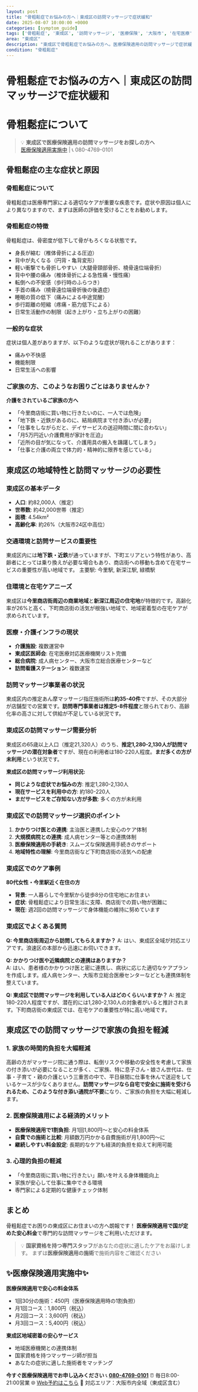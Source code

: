 ```yaml
---
layout: post
title: "骨粗鬆症でお悩みの方へ｜東成区の訪問マッサージで症状緩和"
date: 2025-08-07 10:00:00 +0000
categories: [symptom_guide]
tags: ['骨粗鬆症', '東成区', '訪問マッサージ', '医療保険', '大阪市', '在宅医療']
area: "東成区"
description: "東成区で骨粗鬆症でお悩みの方へ。医療保険適用の訪問マッサージで症状緩和をサポート。国家資格を持つマッサージ師が専門ケアをご提供します。"
condition: "骨粗鬆症"
---
```


# 骨粗鬆症でお悩みの方へ｜東成区の訪問マッサージで症状緩和



# 骨粗鬆症について

> 💡 **東成区で医療保険適用の訪問マッサージをお探しの方へ**  
> [医療保険適用実施中](https://peraichi.com/landing_pages/view/himawari-massage/) | 📞 080-4769-0101

## 骨粗鬆症の主な症状と原因

### 骨粗鬆症について
骨粗鬆症は医療専門家による適切なケアが重要な疾患です。症状や原因は個人により異なりますので、まずは医師の評価を受けることをお勧めします。

### 骨粗鬆症の特徴
骨粗鬆症は、骨密度が低下して骨がもろくなる状態です。
- 身長が縮む（椎体骨折による圧迫）
- 背中が丸くなる（円背・亀背変形）
- 軽い衝撃でも骨折しやすい（大腿骨頸部骨折、橈骨遠位端骨折）
- 背中や腰の痛み（椎体骨折による急性痛・慢性痛）
- 転倒への不安感（歩行時のふらつき）
- 手首の痛み（橈骨遠位端骨折後の後遺症）
- 睡眠の質の低下（痛みによる中途覚醒）
- 歩行距離の短縮（疼痛・筋力低下による）
- 日常生活動作の制限（起き上がり・立ち上がりの困難）

### 一般的な症状
症状は個人差がありますが、以下のような症状が現れることがあります：
- 痛みや不快感
- 機能制限
- 日常生活への影響

### ご家族の方、このようなお困りごとはありませんか？
**介護をされているご家族の方へ**
- 「今里商店街に買い物に行きたいのに、一人では危険」
- 「地下鉄・近鉄があるのに、結局病院まで付き添いが必要」
- 「仕事をしながらだと、デイサービスの送迎時間に間に合わない」
- 「月5万円近い介護費用が家計を圧迫」
- 「近所の目が気になって、介護用具の搬入を躊躇してしまう」
- 「仕事と介護の両立で体力的・精神的に限界を感じている」

## 東成区の地域特性と訪問マッサージの必要性

### 東成区の基本データ
- **人口**: 約82,000人（推定）
- **世帯数**: 約42,000世帯（推定）
- **面積**: 4.54km²
- **高齢化率**: 約26%（大阪市24区中高位）

### 交通環境と訪問サービスの重要性
東成区内には**地下鉄・近鉄**が通っていますが、下町エリアという特性があり、高齢者にとっては乗り換えが必要な場合もあり、商店街への移動も含めて在宅サービスの重要性が高い地域です。
主要駅: 今里駅, 新深江駅, 緑橋駅

### 住環境と在宅ケアニーズ
東成区は**今里商店街周辺の商業地域**と**新深江周辺の住宅地**が特徴的です。高齢化率が26%と高く、下町商店街の活気が根強い地域で、地域密着型の在宅ケアが求められています。

### 医療・介護インフラの現状
- **介護施設**: 複数運営中
- **東成区医師会**: 在宅医療対応医療機関リスト完備
- **総合病院**: 成人病センター、大阪市立総合医療センターなど
- **訪問看護ステーション**: 複数運営

### 訪問マッサージ事業者の状況
東成区内の推定あん摩マッサージ指圧施術所は**約35-40件**ですが、その大部分が店舗型での営業です。**訪問専門事業者は推定5-8件程度**と限られており、高齢化率の高さに対して供給が不足している状況です。

### 東成区の訪問マッサージ需要分析
東成区の65歳以上人口（推定21,320人）のうち、**推定1,280-2,130人が訪問マッサージの潜在対象者**ですが、現在の利用者は180-220人程度。**まだ多くの方が未利用**という状況です。

**東成区の訪問マッサージ利用状況:**
- **同じような症状でお悩みの方**: 推定1,280-2,130人
- **現在サービスを利用中の方**: 約180-220人  
- **まだサービスをご存知ない方が多数**: 多くの方が未利用

### 東成区での訪問マッサージ選択のポイント
1. **かかりつけ医との連携**: 主治医と連携した安心のケア体制
2. **大規模病院との連携**: 成人病センター等との連携体制
3. **医療保険適用の手続き**: スムーズな保険適用手続きのサポート
4. **地域特性の理解**: 今里商店街など下町商店街の活気への配慮

### 東成区でのケア事例
**80代女性・今里駅近く在住の方**
- **背景**: 一人暮らしで今里駅から徒歩8分の住宅地にお住まい
- **症状**: 骨粗鬆症により日常生活に支障、商店街での買い物が困難に
- **現在**: 週2回の訪問マッサージで身体機能の維持に努めています

### 東成区でよくある質問
**Q: 今里商店街周辺から訪問してもらえますか？**
A: はい、東成区全域が対応エリアです。浪速区の本部から迅速にお伺いできます。

**Q: かかりつけ医や近隣病院との連携はありますか？**  
A: はい、患者様のかかりつけ医と密に連携し、病状に応じた適切なケアプランを作成します。成人病センター、大阪市立総合医療センターなどとも連携体制を整えています。

**Q: 東成区で訪問マッサージを利用している人はどのくらいいますか？**
A: 推定180-220人程度ですが、潜在的には1,280-2,130人の対象者がいると推計されます。下町商店街の東成区では、在宅ケアの重要性が特に高い地域です。

## 東成区での訪問マッサージで家族の負担を軽減

### 1. 家族の時間的負担を大幅軽減
高齢の方がマッサージ院に通う際は、転倒リスクや移動の安全性を考慮して家族の付き添いが必要になることが多く、ご家族、特に息子さん・娘さん世代は、仕事・子育て・親の介護という三重苦の中で、平日昼間に仕事を休んで送迎をしているケースが少なくありません。**訪問マッサージなら自宅で安全に施術を受けられるため、このような付き添い通院が不要**になり、ご家族の負担を大幅に軽減します。

### 2. 医療保険適用による経済的メリット
- **医療保険適用で1割負担**: 月1回1,800円～と安心の料金体系
- **自費での施術と比較**: 月額数万円かかる自費施術が月1,800円～に
- **継続しやすい料金設定**: 長期的なケアも経済的負担を抑えて利用可能

### 3. 心理的負担の軽減
- 「今里商店街に買い物に行きたい」願いを叶える身体機能向上
- 家族が安心して仕事に集中できる環境
- 専門家による定期的な健康チェック体制

## まとめ
骨粗鬆症でお困りの東成区にお住まいの方へ朗報です！
**医療保険適用で国が定めた安心料金**で専門的な訪問マッサージをご利用いただけます。

> 💡 **国家資格を持つ専門スタッフ**があなたの症状に適したケアをお届けします。
> まずは**医療保険適用の施術**で施術内容をご確認ください

## ✨医療保険適用実施中✨

**医療保険適用で安心の料金体系**
- 1回30分の施術：450円（医療保険適用時の1割負担）
- 月1回コース：1,800円（税込）
- 月2回コース：3,600円（税込）
- 月3回コース：5,400円（税込）

**東成区地域密着の安心サービス**
- 地域医療機関との連携体制
- 国家資格を持つマッサージ師が担当
- あなたの症状に適した施術者をマッチング

**今すぐ医療保険適用でお申し込みください**
📞 **[080-4769-0101](tel:080-4769-0101)**
⏰ 毎日8:00-21:00営業
🌐 [Web予約はこちら](https://peraichi.com/landing_pages/view/himawari-massage/)
📍 対応エリア：大阪市内全域（東成区含む）
